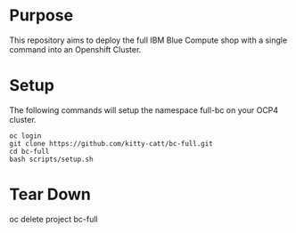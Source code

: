 # Purpose

This repository aims to deploy the full IBM Blue Compute shop with a single command into an Openshift Cluster.


# Setup

The following commands will setup the namespace full-bc on your OCP4 cluster.

    oc login
    git clone https://github.com/kitty-catt/bc-full.git
    cd bc-full
    bash scripts/setup.sh


# Tear Down

   oc delete project bc-full

